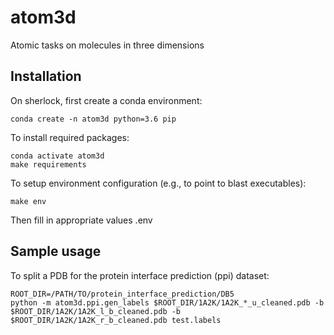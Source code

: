 # atom3d
Atomic tasks on molecules in three dimensions

## Installation

On sherlock, first create a conda environment:

`conda create -n atom3d python=3.6 pip`

To install required packages:

```
conda activate atom3d
make requirements
```

To setup environment configuration (e.g., to point to blast executables):

```
make env
```

Then fill in appropriate values .env

## Sample usage

To split a PDB for the protein interface prediction (ppi) dataset:

```
ROOT_DIR=/PATH/TO/protein_interface_prediction/DB5
python -m atom3d.ppi.gen_labels $ROOT_DIR/1A2K/1A2K_*_u_cleaned.pdb -b $ROOT_DIR/1A2K/1A2K_l_b_cleaned.pdb -b $ROOT_DIR/1A2K/1A2K_r_b_cleaned.pdb test.labels
```
